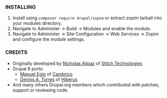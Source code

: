 ### INSTALLING
  1. Install using `composer require drupal/zopim` or extract zopim tarball into your modules directory.
  2. Navigate to Administer -> Build -> Modules and enable the module.
  3. Navigate to Administer -> Site Configuration -> Web Services -> Zopim and configure the module settings.
 
### CREDITS
 * Originally developed by [Nicholas Alipaz](https://www.drupal.org/u/nicholasalipaz) of [Stitch Technologies](http://www.stitch-technologies.com/)
 * Drupal 8 ports:
    - [Manuel Egío](https://www.drupal.org/u/facine) of [Cambrico](https://www.drupal.org/cambrico)
    - [Dennis A. Torres](https://www.drupal.org/u/d70rr3s) of [Hiberus](https://www.hiberus.com)
 * And many others Drupal.org members which contributed with patches, support or reviewing code.